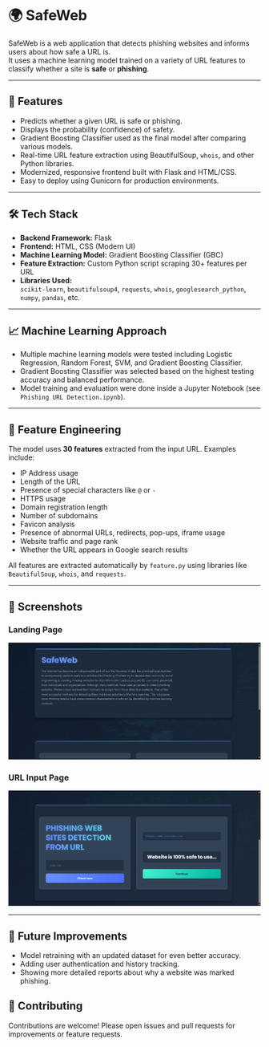 # 🌍 SafeWeb

SafeWeb is a web application that detects phishing websites and informs users about how safe a URL is.  
It uses a machine learning model trained on a variety of URL features to classify whether a site is **safe** or **phishing**.

---

## 🚀 Features
- Predicts whether a given URL is safe or phishing.
- Displays the probability (confidence) of safety.
- Gradient Boosting Classifier used as the final model after comparing various models.
- Real-time URL feature extraction using BeautifulSoup, `whois`, and other Python libraries.
- Modernized, responsive frontend built with Flask and HTML/CSS.
- Easy to deploy using Gunicorn for production environments.

---

## 🛠️ Tech Stack
- **Backend Framework:** Flask
- **Frontend:** HTML, CSS (Modern UI)
- **Machine Learning Model:** Gradient Boosting Classifier (GBC)
- **Feature Extraction:** Custom Python script scraping 30+ features per URL
- **Libraries Used:**  
  `scikit-learn`, `beautifulsoup4`, `requests`, `whois`, `googlesearch_python`, `numpy`, `pandas`, etc.

---

## 📈 Machine Learning Approach
- Multiple machine learning models were tested including Logistic Regression, Random Forest, SVM, and Gradient Boosting Classifier.
- Gradient Boosting Classifier was selected based on the highest testing accuracy and balanced performance.
- Model training and evaluation were done inside a Jupyter Notebook (see `Phishing URL Detection.ipynb`).

---

## 🧠 Feature Engineering
The model uses **30 features** extracted from the input URL. Examples include:
- IP Address usage
- Length of the URL
- Presence of special characters like `@` or `-`
- HTTPS usage
- Domain registration length
- Number of subdomains
- Favicon analysis
- Presence of abnormal URLs, redirects, pop-ups, iframe usage
- Website traffic and page rank
- Whether the URL appears in Google search results

All features are extracted automatically by `feature.py` using libraries like `BeautifulSoup`, `whois`, and `requests`.

---

## 📸 Screenshots
### Landing Page
![Landing Page](screenshots/p1.png)
### URL Input Page
![URL Safety Checking](screenshots/p24.png)

---

## 🧩 Future Improvements
- Model retraining with an updated dataset for even better accuracy.
- Adding user authentication and history tracking.
- Showing more detailed reports about why a website was marked phishing.

## 🤝 Contributing
Contributions are welcome! Please open issues and pull requests for improvements or feature requests.
